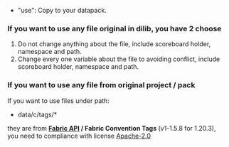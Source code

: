 - "use": Copy to your datapack.

### If you want to use any file original in dilib, you have 2 choose

1. Do not change anything about the file, include scoreboard holder, namespace and path.
2. Change every one variable about the file to avoiding conflict, include scoreboard holder, namespace and path.

### If you want to use any file from original project / pack

If you want to use files under path:

- data/c/tags/\*

they are from **[Fabric API](https://modrinth.com/mod/fabric-api) / Fabric Convention Tags** (v1-1.5.8 for 1.20.3),  
you need to compliance with license [Apache-2.0](https://www.apache.org/licenses/LICENSE-2.0.html)
